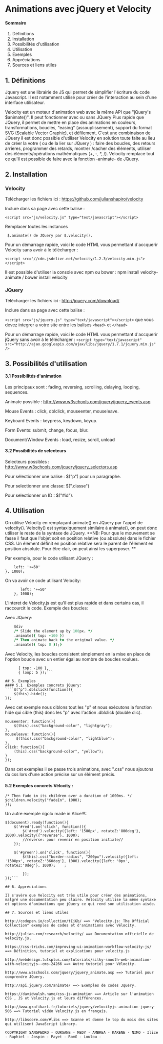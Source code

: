 # Animations avec jQuery et Velocity
	
#### Sommaire

1. Définitions
2. Installation
3. Possibilités d'utilisation
4. Utilisation
5. Exemples
6. Appréciations
7. Sources et liens utiles

## 1. Définitions
    
Jquery est une librairie de JS qui permet de simplifier l'écriture du code Javascript. Il est notamment utilisé pour créer de l'interaction au sein d'une interface utilisateur.

Velocity est un moteur d'animation web avec la même API que "jQuery's $animate()".
Il peut fonctionner avec ou sans JQuery Plus rapide que JQuery, il permet de mettre en place des animations en couleurs, transformations, boucles, "easing" (assouplissement), support du format SVG (Scalable Vector Graphic), et défilement. C'est une combinaison de JQuery  il est donc possible d'utiliser Velocity en solution toute faite au lieu de créer la votre ( ou de la lier sur JQuery ) : faire des boucles, des retours arrieres, programmer des retards, montrer /cacher des éléments, utiliser des éléments/opérations mathématiques  (+, -, *, /). Velocity remplace tout ce qu'il est possible de faire avec la fonction -animate- de JQuery.  
   
## 2. Installation
   
### **Velocity**

Télécharger les fichiers ici : https://github.com/julianshapiro/velocity

Inclure dans sa page avec cette balise :

 ```<script src="js/velocity.js" type="text/javascript"></script>```

Remplacer toutes les instances

``` $.animate() de JQuery par $.velocity().```

Pour un démarrage rapide, voici le code HTML vous permettant d'accquerir Velocity sans avoir à le télécharger : 

```<script src="//cdn.jsdelivr.net/velocity/1.2.3/velocity.min.js"></script>```

Il est possible d'utiliser la console avec npm ou bower : npm install velocity-animate / bower install velocity

### **JQuery**

Télécharger les fichiers ici : http://jquery.com/download/

Inclure dans sa page avec cette balise :
 
```<script src="js/jquery.js" type="text/javascript"></script>``` que vous devez integrer a votre site entre les balises `<head>` et `</head>`

Pour un démarrage rapide, voici le code HTML vous permettant d'accquerir jQuery sans avoir à le télécharger : 
```<script type="text/javascript" src="http://ajax.googleapis.com/ajax/libs/jquery/1.7.1/jquery.min.js" />  ```

## 3. Possibilités d'utilisation
	
#### 3.1 Possibilités d'animation

Les principaux sont : fading, reversing, scrolling, delaying, looping, sequences.

Animate possible :   http://www.w3schools.com/jquery/jquery_events.asp

Mouse Events : click, dblclick, mouseenter, mouseleave.

Keyboard Events : keypress, keydown, keyup.

Form Events: submit, change, focus, blur.

Document/Window Events : load, resize, scroll, unload

#### 3.2 Possibilités de selecteurs
	
Selecteurs possibles : http://www.w3schools.com/jquery/jquery_selectors.asp

Pour sélectionner une balise :  $("p") pour un paragraphe.

Pour selectionner une classe:  $(".classe")

Pour selectionner un ID : $("#id").

## 4. Utilisation

On utilise Velocity en remplaçant  animate() en JQuery par l'appel de velocity().
Velocity() est syntaxiquement similaire à animate(), on peut donc utiliser le reste de la syntaxe de JQuery.
**NB: Pour que le mouvement se fasse il faut que l'objet soit en position relative (ou absolute) dans le fichier CSS. 
Un élément définit en position relative sera le parent de l'élément en position absolute. Pour être clair, on peut ainsi les superposer. **
 
Par exemple, pour le code utilisant JQuery :

````$('#element').animate({
    left: '+=50'
}, 1000);
````
On va avoir ce code utilisant Velocity:

````$('#element').velocity({
	   left: '+=50'
	}, 1000);
````
L'interet de Velocity.js est qu'il est plus rapide et dans certains cas, il raccourcit le code. Exemple des boucles:
	
Avec JQuery:

````for (var i = 0; i < 5; i++) {
    $div
	/* Slide the element up by 100px. */
	.animate({ top: -100 })
	/* Then animate back to the original value. */
	.animate({ top: 0 });}
````
Avec Velocity, les boucles consistent simplement en la mise en place de l'option boucle avec un entier égal au nombre de boucles voulues.
	
```$div.velocity(
	  { top: -100 }, 
	  { loop: 5 });```
	
## 5. Exemples
#### 5.1  Exemples concrets jQuery: 
````$("p").dblclick(function(){
    $(this).hide();
});
````
Avec cet exemple nous ciblons tout les "p" et nous exécutons la fonction hide qui cible (this) donc les "p" avec l'action .dblclick (double clic).

````$("p").on({
mouseenter: function(){
	$(this).css("background-color", "lightgray");
}, 
mouseleave: function(){
	 $(this).css("background-color", "lightblue");
}, 
click: function(){
	(this).css("background-color", "yellow");
} 
});
````
Dans cet exemples il se passe trois animations, avec ".css" nous ajoutons du css lors d'une action précise sur un élément précis.

#### 5.2 Exemples concrets Vélocity : 

````$div.velocity("slideDown", function() { 
/* Then fade in its children over a duration of 1000ms. */ 
$children.velocity("fadeIn", 1000);
});
````
Un autre exemple rigolo made in Alice!!!:

```'use strict';
$(document).ready(function(){
    $('#red').on('click', function(){
        $('#red').velocity({left: '1500px', rotateZ:'800deg'}, 1000).velocity({"reverse"}, 1000);    
        //reverse: pour revenir en position initiale//
    });

    $('#green').on('click', function(){
        $(this).css("border-radius", "200px").velocity({left: '1500px', rotateZ:'360deg'}, 1000).velocity({left: '0px', rotateZ:'0deg'}, 1000);    ;
        
        });
});```

## 6. Appréciations

Il s'avère que Velocity est très utile pour créer des animations, malgré une documentation peu claire. Velocity utilise la même syntaxe et options d'animations que jQuery ce qui rend son utilisation aisée. 

## 7. Sources et liens utiles

http://codepen.io/collection/tIjGb/ ==> "Velocity.js: The Official Collection" exemples de codes et d'animations avec Vélocity.

http://julian.com/research/velocity/ ==> Documentation officielle de velocity.js.

https://css-tricks.com/improving-ui-animation-workflow-velocity-js/ ==> Définition, tutoriel et explications pour velocity.js

http://webdesign.tutsplus.com/tutorials/silky-smooth-web-animation-with-velocityjs--cms-24266 ==> Autre tutoriel pour Vélocity.

http://www.w3schools.com/jquery/jquery_animate.asp ==> Tutoriel pour comprendre JQuery.

http://api.jquery.com/animate/ ==> Exemples de codes Jquery.

https://davidwalsh.name/css-js-animation ==> Article sur l'animation CSS , JS et Velocity.js et leurs différences. 

http://www.grafikart.fr/tutoriels/jquery/velocityjs-animation-jquery-506 ==> Tutoriel vidéo Velocity.js en français.

http://libscore.com/#libs ==> Scanne et donne le top du mois des sites qui utilisent JavaScript Library.

©COPYRIGHT SANGPEDRO - OURSANE - MEDY - AMBREA - KARENE - NIMO - Ilice - Raphiel - Jospin - Payet - RomG - Loulou -
